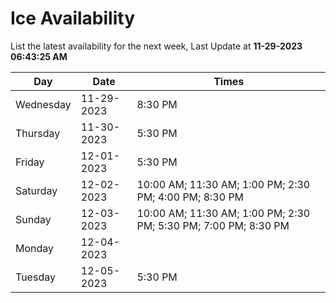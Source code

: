 # Ice Availability

List the latest availability for the next week, Last Update at **11-29-2023 06:43:25 AM**

| Day         | Date        | Times       |
| ----------- | ----------- | ----------- |
|Wednesday|11-29-2023|8:30 PM|
|Thursday|11-30-2023|5:30 PM|
|Friday|12-01-2023|5:30 PM|
|Saturday|12-02-2023|10:00 AM; 11:30 AM; 1:00 PM; 2:30 PM; 4:00 PM; 8:30 PM|
|Sunday|12-03-2023|10:00 AM; 11:30 AM; 1:00 PM; 2:30 PM; 5:30 PM; 7:00 PM; 8:30 PM|
|Monday|12-04-2023||
|Tuesday|12-05-2023|5:30 PM|
